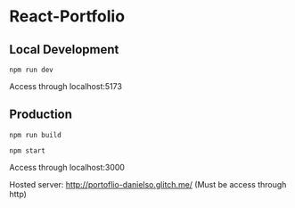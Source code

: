 # React-Portfolio
 
## Local Development

`` npm run dev ``

Access through localhost:5173

## Production 

`` npm run build ``

`` npm start ``

Access through localhost:3000

Hosted server: http://portoflio-danielso.glitch.me/
(Must be access through http)